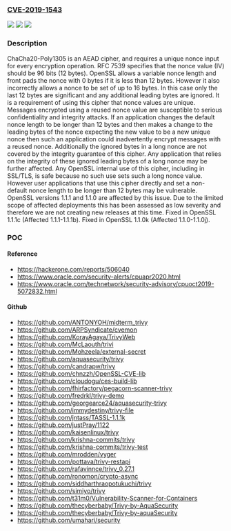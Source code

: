 ### [CVE-2019-1543](https://cve.mitre.org/cgi-bin/cvename.cgi?name=CVE-2019-1543)
![](https://img.shields.io/static/v1?label=Product&message=OpenSSL&color=blue)
![](https://img.shields.io/static/v1?label=Version&message=n%2Fa&color=blue)
![](https://img.shields.io/static/v1?label=Vulnerability&message=Nonce%20Reuse&color=brighgreen)

### Description

ChaCha20-Poly1305 is an AEAD cipher, and requires a unique nonce input for every encryption operation. RFC 7539 specifies that the nonce value (IV) should be 96 bits (12 bytes). OpenSSL allows a variable nonce length and front pads the nonce with 0 bytes if it is less than 12 bytes. However it also incorrectly allows a nonce to be set of up to 16 bytes. In this case only the last 12 bytes are significant and any additional leading bytes are ignored. It is a requirement of using this cipher that nonce values are unique. Messages encrypted using a reused nonce value are susceptible to serious confidentiality and integrity attacks. If an application changes the default nonce length to be longer than 12 bytes and then makes a change to the leading bytes of the nonce expecting the new value to be a new unique nonce then such an application could inadvertently encrypt messages with a reused nonce. Additionally the ignored bytes in a long nonce are not covered by the integrity guarantee of this cipher. Any application that relies on the integrity of these ignored leading bytes of a long nonce may be further affected. Any OpenSSL internal use of this cipher, including in SSL/TLS, is safe because no such use sets such a long nonce value. However user applications that use this cipher directly and set a non-default nonce length to be longer than 12 bytes may be vulnerable. OpenSSL versions 1.1.1 and 1.1.0 are affected by this issue. Due to the limited scope of affected deployments this has been assessed as low severity and therefore we are not creating new releases at this time. Fixed in OpenSSL 1.1.1c (Affected 1.1.1-1.1.1b). Fixed in OpenSSL 1.1.0k (Affected 1.1.0-1.1.0j).

### POC

#### Reference
- https://hackerone.com/reports/506040
- https://www.oracle.com/security-alerts/cpuapr2020.html
- https://www.oracle.com/technetwork/security-advisory/cpuoct2019-5072832.html

#### Github
- https://github.com/ANTONYOH/midterm_trivy
- https://github.com/ARPSyndicate/cvemon
- https://github.com/KorayAgaya/TrivyWeb
- https://github.com/McLaouth/trivi
- https://github.com/Mohzeela/external-secret
- https://github.com/aquasecurity/trivy
- https://github.com/candrapw/trivy
- https://github.com/chnzzh/OpenSSL-CVE-lib
- https://github.com/cloudogu/ces-build-lib
- https://github.com/fhirfactory/pegacorn-scanner-trivy
- https://github.com/fredrkl/trivy-demo
- https://github.com/georgearce24/aquasecurity-trivy
- https://github.com/immydestiny/trivy-file
- https://github.com/jntass/TASSL-1.1.1k
- https://github.com/justPray/1122
- https://github.com/kaisenlinux/trivy
- https://github.com/krishna-commits/trivy
- https://github.com/krishna-commits/trivy-test
- https://github.com/mrodden/vyger
- https://github.com/pottava/trivy-restapi
- https://github.com/rafavinnce/trivy_0.27.1
- https://github.com/ronomon/crypto-async
- https://github.com/siddharthraopotukuchi/trivy
- https://github.com/simiyo/trivy
- https://github.com/t31m0/Vulnerability-Scanner-for-Containers
- https://github.com/thecyberbaby/Trivy-by-AquaSecurity
- https://github.com/thecyberbaby/Trivy-by-aquaSecurity
- https://github.com/umahari/security

